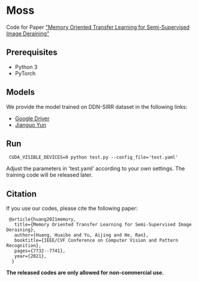 # Moss
Code for Paper ["Memory Oriented Transfer Learning for Semi-Supervised Image Deraining"](https://openaccess.thecvf.com/content/CVPR2021/html/Huang_Memory_Oriented_Transfer_Learning_for_Semi-Supervised_Image_Deraining_CVPR_2021_paper.html)

## Prerequisites
* Python 3
* PyTorch

## Models

We provide the model trained on DDN-SIRR dataset in the following links:

* [Google Driver](https://drive.google.com/drive/folders/1Ob4ATRd5bKtGLEzPhL84saY3tUW33Lu4?usp=sharing) 
* [Jianguo Yun](https://www.jianguoyun.com/p/Deq2B2gQiaCuBxjy9IUE)

## Run

	 CUDA_VISIBLE_DEVICES=0 python test.py --config_file='test.yaml'

Adjust the parameters in 'test.yaml' according to your own settings.
The training code will be released later.

## Citation

If you use our codes, please cite the following paper:

	 @article{huang2021memory,
	   title={Memory Oriented Transfer Learning for Semi-Supervised Image Deraining},
	   author={Huang, Huaibo and Yu, Aijing and He, Ran},
	   booktitle={IEEE/CVF Conference on Computer Vision and Pattern Recognition},
	   pages={7732--7741},
	   year={2021},
	  }
 
**The released codes are only allowed for non-commercial use.**
